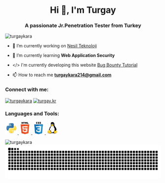 <h1 align="center">Hi 👋, I'm Turgay</h1>
<h3 align="center">A passionate Jr.Penetration Tester from Turkey</h3>

<p align="left"> <img src="https://komarev.com/ghpvc/?username=turgaykara&label=Profile%20views&color=0e75b6&style=flat" alt="turgaykara" /> </p>

- 🔭 I’m currently working on [Nesil Teknoloji](https://nesilteknoloji.com)

- 🌱 I’m currently learning **Web Application Security**

- </> I'm currently developing this website [Bug Bounty Tutorial](https://turgaykara.github.io/)

- 📫 How to reach me **turgaykara214@gmail.com**

<h3 align="left">Connect with me:</h3>
<p align="left">
<a href="https://linkedin.com/in/turgaykara" target="blank"><img align="center" src="https://raw.githubusercontent.com/rahuldkjain/github-profile-readme-generator/master/src/images/icons/Social/linked-in-alt.svg" alt="turgaykara" height="30" width="40" /></a>
<a href="https://instagram.com/turgay.kr" target="blank"><img align="center" src="https://raw.githubusercontent.com/rahuldkjain/github-profile-readme-generator/master/src/images/icons/Social/instagram.svg" alt="turgay.kr" height="30" width="40" /></a>
</p>

<h3 align="left">Languages and Tools:</h3>
<p align="left"> 
  <a href="https://www.python.org" target="_blank" rel="noreferrer"> <img src="https://raw.githubusercontent.com/devicons/devicon/master/icons/python/python-original.svg" alt="python" width="40" height="40"/> </a>
  <a href="https://www.w3.org/html/" target="_blank" rel="noreferrer"> <img src="https://raw.githubusercontent.com/devicons/devicon/master/icons/html5/html5-original-wordmark.svg" alt="html5" width="40" height="40"/>
  <a href="https://www.w3schools.com/css/" target="_blank" rel="noreferrer"> <img src="https://raw.githubusercontent.com/devicons/devicon/master/icons/css3/css3-original-wordmark.svg" alt="css3" width="40" height="40"/> </a> </a> 
  <a href="https://www.linux.org/" target="_blank" rel="noreferrer"> <img src="https://raw.githubusercontent.com/devicons/devicon/master/icons/linux/linux-original.svg" alt="linux" width="40" height="40"/> </a> 
 </p>

<p><img align="left" src="https://github-readme-stats.vercel.app/api/top-langs?username=turgaykara&show_icons=true&locale=en&layout=compact" alt="turgaykara" /></p>
<picture>
  <source media="(prefers-color-scheme: dark)" srcset="https://raw.githubusercontent.com/turgaykara/turgaykara/output/github-contribution-grid-snake-dark.svg">
  <source media="(prefers-color-scheme: light)" srcset="https://raw.githubusercontent.com/turgaykara/turgaykara/output/github-contribution-grid-snake.svg">
  <img alt="github contribution grid snake animation" src="https://raw.githubusercontent.com/turgaykara/turgaykara/output/github-contribution-grid-snake.svg">
</picture>

